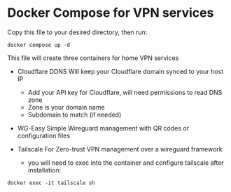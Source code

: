 # Docker Compose for VPN services
Copy this file to your desired directory, then run:

```docker compose up -d```

This file will create three containers for home VPN services
* Cloudflare DDNS
Will keep your Cloudflare domain synced to your host IP
  * Add your API key for Cloudflare, will need permissions to read DNS zone
  * Zone is your domain name
  * Subdomain to match (if needed)
  
* WG-Easy
Simple Wireguard management with QR codes or configuration files

* Tailscale
For Zero-trust VPN management over a wireguard framework
  * you will need to exec into the container and configure tailscale after installation:
  
```docker exec -it tailscale sh```
